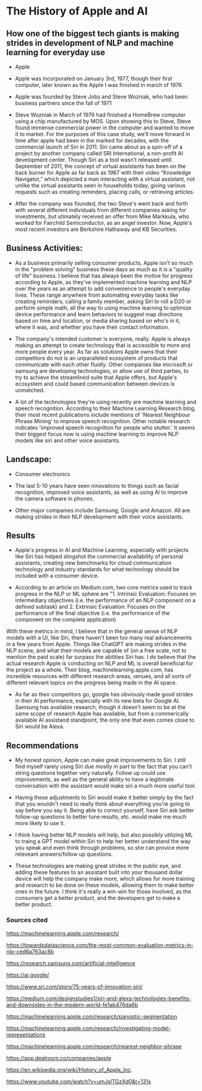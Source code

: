 # The History of Apple and AI 
 

## How one of the biggest tech giants is making strides in development of NLP and machine learning for everyday use 

* Apple 
 

* Apple was incorporated on January 3rd, 1977, though their first computer, later known as the Apple I was finished in march of 1976.  

* Apple was founded by Steve Jobs and Steve Wozniak, who had been business partners since the fall of 1971 
 

* Steve Wozniak in March of 1976 had finished a HomeBrew computer using a chip manufactured by MOS. Upon showing this to Steve, Steve found immense commercial power in the computer and wanted to move it to market. For the purposes of this case study, we’ll move forward in time after apple had been in the marked for decades, with the commercial launch of Siri in 2011. Siri came about as a spin-off of a project by another company called SRI International, a non-profit AI development center. Though Siri as a tool wasn’t released until September of 2011, the concept of virtual assistants has been on the back burner for Apple as far back as 1987 with their video “Knowledge Navigator,” which depicted a man interacting with a virtual assistant, not unlike the virtual assistants seen in households today, giving various requests such as creating reminders, placing calls, or retrieving articles.  

* After the company was founded, the two Steve's went back and forth with several different individuals from different companies asking for investments, but utimately received an offer from Mike Markkula, who worked for Fairchild Semiconductor, as an angel investor. Now, Apple's most recent investors are Berkshire Hathaway and KB Securities.

## Business Activities: 
 

* As a business primarily selling consumer products, Apple isn't so much in the "problem solving" business these days as much as it is a "quality of life" business. I believe that has always been the motive for progress according to Apple, as they've implemented machine learning and NLP over the years as an attempt to add convenience to people's everyday lives. These range anywhere from automating everyday tasks like creating reminders, calling a family member, asking Siri to roll a D20 or perform simple math, all the way to using machine learning to optimize device performance and learn behaviors to suggest map directions based on time and location, or media sharing based on who's in it, where it was, and whether you have their contact information.
 

* The company's intended customer is everyone, really. Apple is always making an attempt to create technology that is accessible to more and more people every year. As far as solutions Apple owns that their competitors do not is an unparalleled ecosystem of products that communicate with each other fluidly. Other companies like microsoft or samsung are developing technologies, or allow use of third parties, to try to achieve the streamlined suite that Apple offers, but Apple's ecosystem and could based communication between devices is unmatched.
 

* A lot of the technologies they're using recently are machine learning and speech recognition. According to their Machine Learning Research blog, their most recent publications include mentions of 'Nearest Neighbour Phrase Mining' to improve speech recognition. Other notable research indicates 'improved speech recognition for people who stutter.' It seems their biggest focus now is using machine learning to improve NLP models like siri and other voice assistants.
 

## Landscape: 
 

* Consumer electronics
 

* The last 5-10 years have seen innovations to things such as facial recognition, improved voice assistants, as well as using AI to improve the camera software in phones.
 

* Other major companies include Samsung, Google and Amazon. All are making strides in their NLP development with their voice assistants.
 

## Results 
 

* Apple's progress in AI and Machine Learning, especially with projects like Siri has helped slingshot the commercial availability of personal assistants, creating new benchmarks for cloud communication technology and industry standards for what technology should be included with a consumer device.
 

* According to an article on Medium.com, two core metrics used to track progress in the NLP or ML sphere are "1. Intrinsic Evaluation: Focuses on intermediary objectives (i.e. the performance of an NLP component on a defined subtask) and 2. Extrinsic Evaluation: Focuses on the performance of the final objective (i.e. the performance of the component on the complete application) 

With these metrics in mind, I believe that in the general sense of NLP models with a UI, like Siri, there haven't been too many real advancements in a few years from Apple. Things like ChatGPT are making strides in the NLP scene, and what their models are capable of (on a free scale, not to mention the paid scale) far surpass the abilities Siri has. I do believe that the actual research Apple is conducting on NLP and ML is overall beneficial for the project as a whole. Their blog, machinelearning.apple.com, has incredible resources with different research areas, venues, and all sorts of different relevant topics on the progress being made in the AI space. 

* As far as their competitors go, google has obviously made good strides in their AI performance, especially with its new beta for Google AI. Samsung has available research, though it doesn't seem to be at the same scope of research Apple has available, but from a commerically available AI assistand standpoint, the only one that even comes close to Siri would be Alexa.
 

## Recommendations 
 

* My honest opinion, Apple can make great improvements to Siri. I still find myself rarely using Siri due mostly in part to the fact that you can't string questions together very naturally. Follow up could use improvements, as well as the general ability to have a legitimate conversation with the assistant would make siri a much more useful tool. 
 

* Having these adjustments to Siri would make it better simply by the fact that you wouldn't need to really think about everything you're going to say before you say it. Being able to correct yourself, have Siri ask better follow-up questions to better tune results, etc. would make me much more likely to use it. 
 

* I think having better NLP models will help, but also possibly utilizing ML to traing a GPT model within Siri to help her better understand the way you speak and even think through problems, so she can provice more releveant answers/follow up questions. 
 

* These technologies are making great strides in the public eye, and adding these features to an assistant built into your thousand dollar device will help the company make more, which allows for more training and research to be done on these models, allowing them to make better ones in the future. I think it's really a win-win for those involved, as the consumers get a better product, and the developers get to make a better product. 

### Sources cited

https://machinelearning.apple.com/research/

https://towardsdatascience.com/the-most-common-evaluation-metrics-in-nlp-ced6a763ac8b

https://research.samsung.com/artificial-intelligence

https://ai.google/

https://www.sri.com/story/75-years-of-innovation-siri/

https://medium.com/designstudies1/siri-and-alexa-technologies-benefits-and-downsides-in-the-modern-world-fe1ab476da6b

https://machinelearning.apple.com/research/panoptic-segmentation

https://machinelearning.apple.com/research/investigating-model-representations

https://machinelearning.apple.com/research/nearest-neighbor-phrase

https://app.dealroom.co/companies/apple

https://en.wikipedia.org/wiki/History_of_Apple_Inc.

https://www.youtube.com/watch?v=umJsITGzXd0&t=131s
